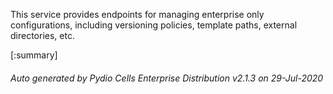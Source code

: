 






This service provides endpoints for managing enterprise only configurations, including versioning policies, template paths, external directories, etc.

[:summary]

###### Auto generated by Pydio Cells Enterprise Distribution v2.1.3 on 29-Jul-2020
